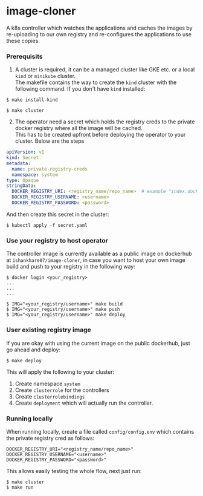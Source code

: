 # image-cloner
A k8s controller which watches the applications and caches the images by re-uploading to our own registry and re-configures the applications to use these copies.

### Prerequisits
1. A cluster is required, it can be a managed cluster like GKE etc. or a local `kind` or `minikube` cluster.  
  The makefile contains the way to create the `kind` cluster with the following command.
  If you don't have `kind` installed:
  ```shell
  $ make install-kind
  ```
  ```shell
  $ make cluster
  ```
2. The operator need a secret which holds the registry creds to the private docker registry where all the image will be cached.  
This has to be created upfront before deploying the operator to your cluster. Below are the steps
```yaml
apiVersion: v1
kind: Secret
metadata:
  name: private-registry-creds
  namespace: system
type: Opaque
stringData:
  DOCKER_REGISTRY_URI: <registry_name/repo_name>  # example "index.docker.io/ishankhare07"
  DOCKER_REGISTRY_USERNAME: <username>
  DOCKER_REGISTRY_PASSWORD: <password>
```
  And then create this secret in the cluster:
```shell
$ kubectl apply -f secret.yaml
```

### Use your registry to host operator
The controller image is currently available as a public image on dockerhub at `ishankhare07/image-cloner`, in case you want to host your own image  
build and push to your registry in the following way:
```shell
$ docker login <your_registry>
...
...
...

$ IMG="<your_registry/username>" make build
$ IMG="<your_registry/username>" make push
$ IMG="<your_registry/username>" make deploy
```

### User existing registry image
If you are okay with using the current image on the public dockerhub, just go ahead and deploy:
```shell
$ make deploy
```

This will apply the following to your cluster:
1. Create namespace `system`
2. Create `clusterrole` for the controllers
3. Create `clusterrolebindings`
4. Create `deployment` which will actually run the controller.

### Running locally
When running locally, create a file called `config/config.env` which contains the private registry cred as follows:
```
DOCKER_REGISTRY_URI="<registry_name/repo_name>"
DOCKER_REGISTRY_USERNAME="<username>"
DOCKER_REGISTRY_PASSWORD="<password>"
```

This allows easily testing the whole flow, next just run:
```shell
$ make cluster
$ make run
```
